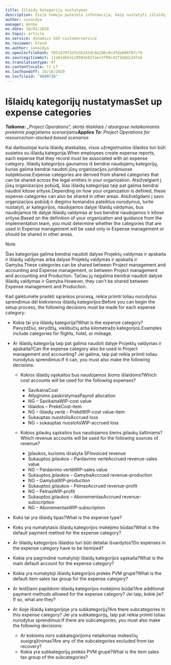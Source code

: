 ```yaml
---
title: Išlaidų kategorijų nustatymas
description: Šioje temoje pateikta informacija, kaip nustatyti išlaidų kategorijas ir bendrai naudojamas išlaidų ataskaitų kategorijas.
author: suvaidya
manager: Annbe
ms.date: 10/01/2020
ms.topic: article
ms.service: dynamics-365-customerservice
ms.reviewer: kfend
ms.author: suvaidya
ms.openlocfilehash: f051d70f3dfe3b241dc0a206c0cdfda000f87c76
ms.sourcegitcommit: 11a61db54119503e82faec5f99c4273e8d1247e5
ms.translationtype: HT
ms.contentlocale: lt-LT
ms.lasthandoff: 10/16/2020
ms.locfileid: "4080726"
---
```

# <a name="set-up-expense-categories"></a><span data-ttu-id="6d79e-103">Išlaidų kategorijų nustatymas</span><span class="sxs-lookup"><span data-stu-id="6d79e-103">Set up expense categories</span></span>

<span data-ttu-id="6d79e-104">_**Taikoma:** „Project Operations“, skirta ištekliais / atsargose nelaikomomis prekėmis pagrįstiems scenarijams_</span><span class="sxs-lookup"><span data-stu-id="6d79e-104">_**Applies To:** Project Operations for resource/non-stocked based scenarios_</span></span>

<span data-ttu-id="6d79e-105">Kai darbuotojai kuria išlaidų ataskaitas, visos užregistruotos išlaidos turi būti susietos su išlaidų kategorija.</span><span class="sxs-lookup"><span data-stu-id="6d79e-105">When employees create expense reports, each expense that they record must be associated with an expense category.</span></span> <span data-ttu-id="6d79e-106">Išlaidų kategorijos gaunamos iš bendrai naudojamų kategorijų, kurias galima bendrai naudoti jūsų organizacijos juridiniuose subjektuose.</span><span class="sxs-lookup"><span data-stu-id="6d79e-106">Expense categories are derived from shared categories that can be shared across the legal entities in your organization.</span></span> <span data-ttu-id="6d79e-107">Atsižvelgiant į jūsų organizacijos pobūdį, šias išlaidų kategorijas taip pat galima bendrai naudoti kitose srityse.</span><span class="sxs-lookup"><span data-stu-id="6d79e-107">Depending on how your organization is defined, these expense categories can also be shared in other areas.</span></span> <span data-ttu-id="6d79e-108">Atsižvelgdami į savo organizacijos pobūdį ir diegimo komandos pateiktus nurodymus, turite nustatyti, ar kategorijos, naudojamos dalyje Išlaidų valdymas, bus naudojamos tik dalyje Išlaidų valdymas ar bus bendrai naudojamos ir kitose srityse.</span><span class="sxs-lookup"><span data-stu-id="6d79e-108">Based on the definition of your organization and guidance from the implementation team, you must determine whether the categories that are used in Expense management will be used only in Expense management or should be shared in other areas.</span></span>

> [!NOTE]
> <span data-ttu-id="6d79e-109">Šias kategorijas galima bendrai naudoti dalyse Projektų valdymas ir apskaita ir Išlaidų valdymas arba dalyse Projektų valdymas ir apskaita ir Gamyba.</span><span class="sxs-lookup"><span data-stu-id="6d79e-109">These categories can be shared between Project management and accounting and Expense management, or between Project management and accounting and Production.</span></span> <span data-ttu-id="6d79e-110">Tačiau jų negalima bendrai naudoti dalyse Išlaidų valdymas ir Gamyba.</span><span class="sxs-lookup"><span data-stu-id="6d79e-110">However, they can't be shared between Expense management and Production.</span></span>

<span data-ttu-id="6d79e-111">Kad galėtumėte pradėti sąrankos procesą, reikia priimti toliau nurodytus sprendimus dėl kiekvienos išlaidų kategorijos:</span><span class="sxs-lookup"><span data-stu-id="6d79e-111">Before you can begin the setup process, the following decisions must be made for each expense category:</span></span>

- <span data-ttu-id="6d79e-112">Kokia tai yra išlaidų kategorija?</span><span class="sxs-lookup"><span data-stu-id="6d79e-112">What is the expense category?</span></span> <span data-ttu-id="6d79e-113">Pavyzdžiui, skrydžių, viešbučių arba kilometražo kategorijos.</span><span class="sxs-lookup"><span data-stu-id="6d79e-113">Examples include categories for flights, hotel, or mileage.</span></span>
- <span data-ttu-id="6d79e-114">Ar išlaidų kategoriją taip pat galima naudoti dalyje Projektų valdymas ir apskaita?</span><span class="sxs-lookup"><span data-stu-id="6d79e-114">Can the expense category also be used in Project management and accounting?</span></span> <span data-ttu-id="6d79e-115">Jei galima, taip pat reikia priimti toliau nurodytus sprendimus:</span><span class="sxs-lookup"><span data-stu-id="6d79e-115">If it can, you must also make the following decisions:</span></span>

    - <span data-ttu-id="6d79e-116">Kokios išlaidų sąskaitos bus naudojamos šioms išlaidoms?</span><span class="sxs-lookup"><span data-stu-id="6d79e-116">Which cost accounts will be used for the following expenses?</span></span>

        - <span data-ttu-id="6d79e-117">Savikaina</span><span class="sxs-lookup"><span data-stu-id="6d79e-117">Cost</span></span>
        - <span data-ttu-id="6d79e-118">Atlyginimo paskirstymas</span><span class="sxs-lookup"><span data-stu-id="6d79e-118">Payroll allocation</span></span>
        - <span data-ttu-id="6d79e-119">NG – Savikaina</span><span class="sxs-lookup"><span data-stu-id="6d79e-119">WIP-cost value</span></span>
        - <span data-ttu-id="6d79e-120">Išlaidos – Prekė</span><span class="sxs-lookup"><span data-stu-id="6d79e-120">Cost-item</span></span>
        - <span data-ttu-id="6d79e-121">NG – Išlaidų vertė – Prekė</span><span class="sxs-lookup"><span data-stu-id="6d79e-121">WIP-cost value-item</span></span>
        - <span data-ttu-id="6d79e-122">Sukauptas nuostolis</span><span class="sxs-lookup"><span data-stu-id="6d79e-122">Accrued loss</span></span>
        - <span data-ttu-id="6d79e-123">NG – sukauptas nuostolis</span><span class="sxs-lookup"><span data-stu-id="6d79e-123">WIP-accrued loss</span></span>

    - <span data-ttu-id="6d79e-124">Kokios įplaukų sąskaitos bus naudojamos šiems įplaukų šaltiniams?</span><span class="sxs-lookup"><span data-stu-id="6d79e-124">Which revenue accounts will be used for the following sources of revenue?</span></span>

        - <span data-ttu-id="6d79e-125">Įplaukos, kurioms išrašyta SF</span><span class="sxs-lookup"><span data-stu-id="6d79e-125">Invoiced revenue</span></span>
        - <span data-ttu-id="6d79e-126">Sukauptos įplaukos – Pardavimo vertė</span><span class="sxs-lookup"><span data-stu-id="6d79e-126">Accrued revenue-sales value</span></span>
        - <span data-ttu-id="6d79e-127">NG – Pardavimo vertė</span><span class="sxs-lookup"><span data-stu-id="6d79e-127">WIP-sales value</span></span>
        - <span data-ttu-id="6d79e-128">Sukauptos įplaukos – Gamyba</span><span class="sxs-lookup"><span data-stu-id="6d79e-128">Accrued revenue-production</span></span>
        - <span data-ttu-id="6d79e-129">NG – Gamyba</span><span class="sxs-lookup"><span data-stu-id="6d79e-129">WIP-production</span></span>
        - <span data-ttu-id="6d79e-130">Sukauptos įplaukos – Pelnas</span><span class="sxs-lookup"><span data-stu-id="6d79e-130">Accrued revenue-profit</span></span>
        - <span data-ttu-id="6d79e-131">NG – Pelnas</span><span class="sxs-lookup"><span data-stu-id="6d79e-131">WIP-profit</span></span>
        - <span data-ttu-id="6d79e-132">Sukauptos įplaukos – Abonementas</span><span class="sxs-lookup"><span data-stu-id="6d79e-132">Accrued revenue-subscription</span></span>
        - <span data-ttu-id="6d79e-133">NG – Abonementas</span><span class="sxs-lookup"><span data-stu-id="6d79e-133">WIP-subscription</span></span>

- <span data-ttu-id="6d79e-134">Koks tai yra išlaidų tipas?</span><span class="sxs-lookup"><span data-stu-id="6d79e-134">What is the expense type?</span></span>
- <span data-ttu-id="6d79e-135">Koks yra numatytasis išlaidų kategorijos mokėjimo būdas?</span><span class="sxs-lookup"><span data-stu-id="6d79e-135">What is the default payment method for the expense category?</span></span>
- <span data-ttu-id="6d79e-136">Ar išlaidų kategorijos išlaidos turi būti detaliai išvardytos?</span><span class="sxs-lookup"><span data-stu-id="6d79e-136">Do expenses in the expense category have to be itemized?</span></span>
- <span data-ttu-id="6d79e-137">Kokia yra pagrindinė numatytoji išlaidų kategorijos sąskaita?</span><span class="sxs-lookup"><span data-stu-id="6d79e-137">What is the main default account for the expense category?</span></span>
- <span data-ttu-id="6d79e-138">Kokia yra numatytoji išlaidų kategorijos prekės PVM grupė?</span><span class="sxs-lookup"><span data-stu-id="6d79e-138">What is the default item sales tax group for the expense category?</span></span>
- <span data-ttu-id="6d79e-139">Ar leidžiami papildomi išlaidų kategorijos mokėjimo būdai?</span><span class="sxs-lookup"><span data-stu-id="6d79e-139">Are additional payment methods allowed for the expense category?</span></span> <span data-ttu-id="6d79e-140">Jei taip, kokie jie?</span><span class="sxs-lookup"><span data-stu-id="6d79e-140">If so, what are they?</span></span>
- <span data-ttu-id="6d79e-141">Ar šioje išlaidų kategorijoje yra subkategorijų?</span><span class="sxs-lookup"><span data-stu-id="6d79e-141">Are there subcategories in this expense category?</span></span> <span data-ttu-id="6d79e-142">Jei yra subkategorijų, taip pat reikia priimti toliau nurodytus sprendimus:</span><span class="sxs-lookup"><span data-stu-id="6d79e-142">If there are subcategories, you must also make the following decisions:</span></span>

    - <span data-ttu-id="6d79e-143">Ar kokioms nors subkategorijoms netaikomas mokesčių susigrąžinimas?</span><span class="sxs-lookup"><span data-stu-id="6d79e-143">Are any of the subcategories excluded from tax recovery?</span></span>
    - <span data-ttu-id="6d79e-144">Kokia yra subkategorijų prekės PVM grupė?</span><span class="sxs-lookup"><span data-stu-id="6d79e-144">What is the item sales tax group of the subcategories?</span></span>
